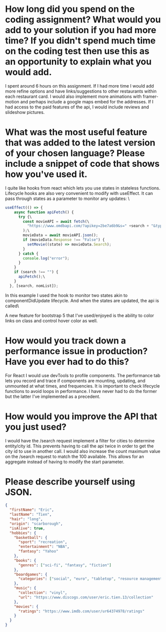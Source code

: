 # How long did you spend on the coding assignment? What would you add to your solution if you had more time? If you didn't spend much time on the coding test then use this as an opportunity to explain what you would add.

I spent around 6 hours on this assignment. If I had more time I would add more refine options and have links/suggestions to other restaurants within each restaurant card. I would also implement more animations with framer-motion and perhaps include a google maps embed for the addresses. If I had access to the paid features of the api, I would include reviews and slideshow pictures.

# What was the most useful feature that was added to the latest version of your chosen language? Please include a snippet of code that shows how you've used it.

I quite like hooks from react which lets you use states in stateless functions. Lifecycle hooks are also very convenient to modify with useEffect. It can pass through states as a parameter to monitor any updates: \

```javascript
useEffect(() => {
    async function apiFetch() {
      try {\
        const movieAPI = await fetch(\
          "https://www.omdbapi.com/?apikey=2be7a6b9&s=" +search + "&type=movie"
        );\
        movieData = await movieAPI.json();
        if (movieData.Response !== "False") {
          setMovie((state) => movieData.Search);
        }
      } catch {
        console.log("error");
      }
    }
    if (search !== "") {
      apiFetch();\
    }
  }, [search, nomList]);
```

In this example I used the hook to monitor two states akin to componentDidUpdate lifecycle. And when the states are updated, the api is called\

A new feature for bootstrap 5 that I've used/enjoyed is the ability to color links on class and control hover color as well.

# How would you track down a performance issue in production? Have you ever had to do this?

For React I would use devTools to profile components. The performance tab lets you record and trace if components are mounting, updating, and unmounted at what times, and frequencies. It is important to check lifecycle functions to avoid loops in performance. I have never had to do the former but the latter I've implemented as a precedent.

# How would you improve the API that you just used?

I would have the /search request implement a filter for cities to determine entity/city id. This prevents having to call the api twice in order to get the city id to use in another call. I would also increase the count maximum value on the /search request to match the 100 available. This allows for an aggregate instead of having to modify the start parameter.

# Please describe yourself using JSON.

```json
{
  "firstName": "Eric",
  "lastName": "Tien",
  "hair": "long",
  "origin": "scarborough",
  "isAlive": true,
  "hobbies": {
    "basketball": {
      "sport": "recreation",
      "entertainment": "NBA",
      "fantasy": "Yahoo"
    },
    "books": {
      "genres": ["sci-fi", "fantasy", "fiction"]
    },
    "boardgames": {
      "categories": ["social", "euro", "tabletop", "resource management"]
    },
    "music": {
      "collection": "vinyl",
      "url": "https://www.discogs.com/user/eric.tien.13/collection"
    },
    "movies": {
      "ratings": "https://www.imdb.com/user/ur64374978/ratings"
    }
  }
}
```
